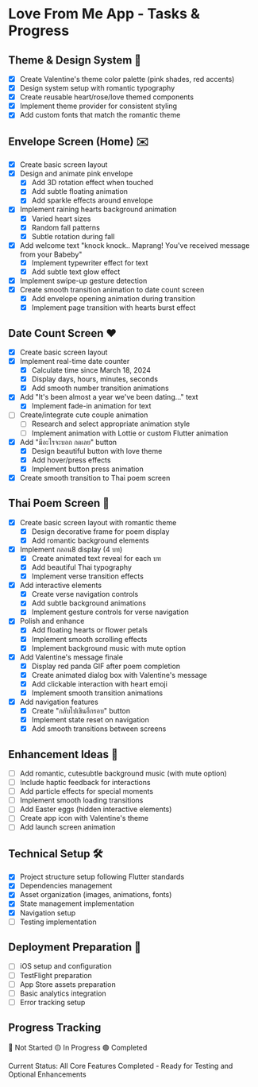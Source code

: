 # Love From Me App - Tasks & Progress

## Theme & Design System 🎨
- [x] Create Valentine's theme color palette (pink shades, red accents)
- [x] Design system setup with romantic typography
- [x] Create reusable heart/rose/love themed components
- [x] Implement theme provider for consistent styling
- [x] Add custom fonts that match the romantic theme

## Envelope Screen (Home) ✉️
- [x] Create basic screen layout
- [x] Design and animate pink envelope
  - [x] Add 3D rotation effect when touched
  - [x] Add subtle floating animation
  - [x] Add sparkle effects around envelope
- [x] Implement raining hearts background animation
  - [x] Varied heart sizes
  - [x] Random fall patterns
  - [x] Subtle rotation during fall
- [x] Add welcome text "knock knock.. Maprang! You've received message from your Babeby"
  - [x] Implement typewriter effect for text
  - [x] Add subtle text glow effect
- [x] Implement swipe-up gesture detection
- [x] Create smooth transition animation to date count screen
  - [x] Add envelope opening animation during transition
  - [x] Implement page transition with hearts burst effect

## Date Count Screen ❤️
- [x] Create basic screen layout
- [x] Implement real-time date counter
  - [x] Calculate time since March 18, 2024
  - [x] Display days, hours, minutes, seconds
  - [x] Add smooth number transition animations
- [x] Add "It's been almost a year we've been dating..." text
  - [x] Implement fade-in animation for text
- [ ] Create/integrate cute couple animation
  - [ ] Research and select appropriate animation style
  - [ ] Implement animation with Lottie or custom Flutter animation
- [x] Add "มีอะไรจะบอก กดเลย" button
  - [x] Design beautiful button with love theme
  - [x] Add hover/press effects
  - [x] Implement button press animation
- [x] Create smooth transition to Thai poem screen

## Thai Poem Screen 📝
- [x] Create basic screen layout with romantic theme
  - [x] Design decorative frame for poem display
  - [x] Add romantic background elements
- [x] Implement กลอน8 display (4 บท)
  - [x] Create animated text reveal for each บท
  - [x] Add beautiful Thai typography
  - [x] Implement verse transition effects
- [x] Add interactive elements
  - [x] Create verse navigation controls
  - [x] Add subtle background animations
  - [x] Implement gesture controls for verse navigation
- [x] Polish and enhance
  - [x] Add floating hearts or flower petals
  - [x] Implement smooth scrolling effects
  - [x] Implement background music with mute option
- [x] Add Valentine's message finale
  - [x] Display red panda GIF after poem completion
  - [x] Create animated dialog box with Valentine's message
  - [x] Add clickable interaction with heart emoji
  - [x] Implement smooth transition animations
- [x] Add navigation features
  - [x] Create "กลับไปเขินอีกรอบ" button
  - [x] Implement state reset on navigation
  - [x] Add smooth transitions between screens

## Enhancement Ideas 🌟
- [ ] Add romantic, cutesubtle background music (with mute option)
- [ ] Include haptic feedback for interactions
- [ ] Add particle effects for special moments
- [ ] Implement smooth loading transitions
- [ ] Add Easter eggs (hidden interactive elements)
- [ ] Create app icon with Valentine's theme
- [ ] Add launch screen animation

## Technical Setup 🛠️
- [x] Project structure setup following Flutter standards
- [x] Dependencies management
- [x] Asset organization (images, animations, fonts)
- [x] State management implementation
- [x] Navigation setup
- [ ] Testing implementation

## Deployment Preparation 📱
- [ ] iOS setup and configuration
- [ ] TestFlight preparation
- [ ] App Store assets preparation
- [ ] Basic analytics integration
- [ ] Error tracking setup

## Progress Tracking
🔴 Not Started
🟡 In Progress
🟢 Completed

Current Status: All Core Features Completed - Ready for Testing and Optional Enhancements
